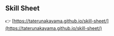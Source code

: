 ## Skill Sheet

👉 [https://taterunakayama.github.io/skill-sheet/](https://taterunakayama.github.io/skill-sheet/)